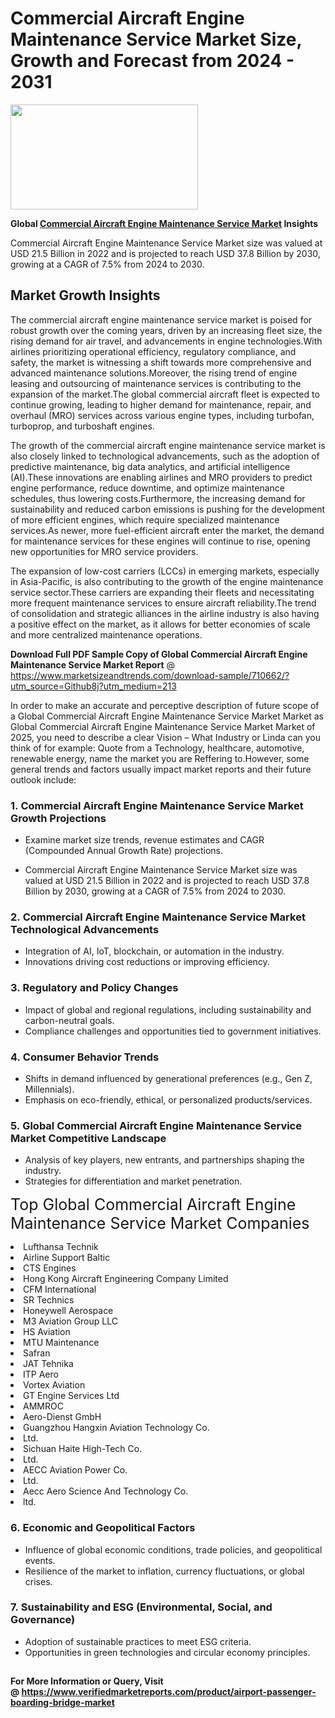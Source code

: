 <H1>Commercial Aircraft Engine Maintenance Service Market Size, Growth and Forecast from 2024 - 2031</H1><img class="aligncenter size-medium wp-image-584254" src="https://thirdeyenews.in/wp-content/uploads/2024/09/Global-Market-Research-300x168.jpeg" alt="" width="300" height="168" /><p><strong>Global&nbsp;<a href="https://www.marketsizeandtrends.com/download-sample/710662/?utm_source=Github8j?utm_medium=213">Commercial Aircraft Engine Maintenance Service Market</a> Insights</strong></p><p>Commercial Aircraft Engine Maintenance Service Market size was valued at USD 21.5 Billion in 2022 and is projected to reach USD 37.8 Billion by 2030, growing at a CAGR of 7.5% from 2024 to 2030.</p><p><h2>Market Growth Insights</h2> <p>The commercial aircraft engine maintenance service market is poised for robust growth over the coming years, driven by an increasing fleet size, the rising demand for air travel, and advancements in engine technologies.With airlines prioritizing operational efficiency, regulatory compliance, and safety, the market is witnessing a shift towards more comprehensive and advanced maintenance solutions.Moreover, the rising trend of engine leasing and outsourcing of maintenance services is contributing to the expansion of the market.The global commercial aircraft fleet is expected to continue growing, leading to higher demand for maintenance, repair, and overhaul (MRO) services across various engine types, including turbofan, turboprop, and turboshaft engines.</p> <p>The growth of the commercial aircraft engine maintenance service market is also closely linked to technological advancements, such as the adoption of predictive maintenance, big data analytics, and artificial intelligence (AI).These innovations are enabling airlines and MRO providers to predict engine performance, reduce downtime, and optimize maintenance schedules, thus lowering costs.Furthermore, the increasing demand for sustainability and reduced carbon emissions is pushing for the development of more efficient engines, which require specialized maintenance services.As newer, more fuel-efficient aircraft enter the market, the demand for maintenance services for these engines will continue to rise, opening new opportunities for MRO service providers.</p> <p>The expansion of low-cost carriers (LCCs) in emerging markets, especially in Asia-Pacific, is also contributing to the growth of the engine maintenance service sector.These carriers are expanding their fleets and necessitating more frequent maintenance services to ensure aircraft reliability.The trend of consolidation and strategic alliances in the airline industry is also having a positive effect on the market, as it allows for better economies of scale and more centralized maintenance operations.</p> <p><span class=""><strong>Download Full PDF Sample Copy of Global Commercial Aircraft Engine Maintenance Service Market Report</strong> @ <a href="https://www.marketsizeandtrends.com/download-sample/710662/?utm_source=Github8j?utm_medium=213" target="_blank">https://www.marketsizeandtrends.com/download-sample/710662/?utm_source=Github8j?utm_medium=213</a></span></p><p>In order to make an accurate and perceptive description of future scope of a Global&nbsp;Commercial Aircraft Engine Maintenance Service Market Market as Global&nbsp;Commercial Aircraft Engine Maintenance Service Market Market of 2025, you need to describe a clear Vision &ndash; What Industry or Linda can you think of for example: Quote from a Technology, healthcare, automotive, renewable energy, name the market you are Reffering to.However, some general trends and factors usually impact market reports and their future outlook include:</p><h3>1.&nbsp;<strong>Commercial Aircraft Engine Maintenance Service Market Growth Projections</strong></h3><ul><li>Examine market size trends, revenue estimates and CAGR (Compounded Annual Growth Rate) projections.</li><li><p>Commercial Aircraft Engine Maintenance Service Market size was valued at USD 21.5 Billion in 2022 and is projected to reach USD 37.8 Billion by 2030, growing at a CAGR of 7.5% from 2024 to 2030.</p></li></ul><h3>2.&nbsp;<strong>Commercial Aircraft Engine Maintenance Service Market Technological Advancements</strong></h3><ul><li>Integration of AI, IoT, blockchain, or automation in the industry.</li><li>Innovations driving cost reductions or improving efficiency.</li></ul><h3>3.&nbsp;<strong>Regulatory and Policy Changes</strong></h3><ul><li>Impact of global and regional regulations, including sustainability and carbon-neutral goals.</li><li>Compliance challenges and opportunities tied to government initiatives.</li></ul><h3>4.&nbsp;<strong>Consumer Behavior Trends</strong></h3><ul><li>Shifts in demand influenced by generational preferences (e.g., Gen Z, Millennials).</li><li>Emphasis on eco-friendly, ethical, or personalized products/services.</li></ul><h3>5.&nbsp;<strong>Global Commercial Aircraft Engine Maintenance Service Market Competitive Landscape</strong></h3><ul><li>Analysis of key players, new entrants, and partnerships shaping the industry.</li><li>Strategies for differentiation and market penetration.</li></ul><p data-pm-slice="1 1 []"><span style="color: inherit; font-family: inherit; font-size: 25px;">Top Global Commercial Aircraft Engine Maintenance Service Market Companies</span></p><div class="" data-test-id=""><p><li>Lufthansa Technik</li><li> Airline Support Baltic</li><li> CTS Engines</li><li> Hong Kong Aircraft Engineering Company Limited</li><li> CFM International</li><li> SR Technics</li><li> Honeywell Aerospace</li><li> M3 Aviation Group LLC</li><li> HS Aviation</li><li> MTU Maintenance</li><li> Safran</li><li> JAT Tehnika</li><li> ITP Aero</li><li> Vortex Aviation</li><li> GT Engine Services Ltd</li><li> AMMROC</li><li> Aero-Dienst GmbH</li><li> Guangzhou Hangxin Aviation Technology Co.</li><li>Ltd.</li><li> Sichuan Haite High-Tech Co.</li><li>Ltd.</li><li> AECC Aviation Power Co.</li><li>Ltd.</li><li> Aecc Aero Science And Technology Co.</li><li>ltd.</li></p></div><h3>6.&nbsp;<strong>Economic and Geopolitical Factors</strong></h3><ul><li>Influence of global economic conditions, trade policies, and geopolitical events.</li><li>Resilience of the market to inflation, currency fluctuations, or global crises.</li></ul><h3>7.&nbsp;<strong>Sustainability and ESG (Environmental, Social, and Governance)</strong></h3><ul><li>Adoption of sustainable practices to meet ESG criteria.</li><li>Opportunities in green technologies and circular economy principles.</li></ul><h2><strong style="font-size: 14px;">For More Information or Query, Visit @&nbsp;</strong><a style="background-color: #ffffff; font-size: 14px;" href="https://www.marketsizeandtrends.com/report/commercial-aircraft-engine-maintenance-service-market/" target="_blank">https://www.verifiedmarketreports.com/product/airport-passenger-boarding-bridge-market</a></h2>